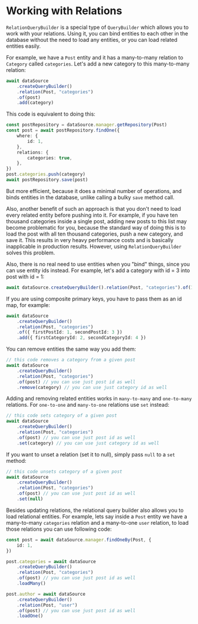 # Working with Relations

`RelationQueryBuilder` is a special type of `QueryBuilder` which allows you to work with your relations.
Using it, you can bind entities to each other in the database without the need to load any entities,
or you can load related entities easily.

For example, we have a `Post` entity and it has a many-to-many relation to `Category` called `categories`.
Let's add a new category to this many-to-many relation:

```typescript
await dataSource
    .createQueryBuilder()
    .relation(Post, "categories")
    .of(post)
    .add(category)
```

This code is equivalent to doing this:

```typescript
const postRepository = dataSource.manager.getRepository(Post)
const post = await postRepository.findOne({
    where: {
        id: 1,
    },
    relations: {
        categories: true,
    },
})
post.categories.push(category)
await postRepository.save(post)
```

But more efficient, because it does a minimal number of operations, and binds entities in the database,
unlike calling a bulky `save` method call.

Also, another benefit of such an approach is that you don't need to load every related entity before pushing into it.
For example, if you have ten thousand categories inside a single post, adding new posts to this list may become problematic for you,
because the standard way of doing this is to load the post with all ten thousand categories, push a new category,
and save it. This results in very heavy performance costs and is basically inapplicable in production results.
However, using `RelationQueryBuilder` solves this problem.

Also, there is no real need to use entities when you "bind" things, since you can use entity ids instead.
For example, let's add a category with id = 3 into post with id = 1:

```typescript
await dataSource.createQueryBuilder().relation(Post, "categories").of(1).add(3)
```

If you are using composite primary keys, you have to pass them as an id map, for example:

```typescript
await dataSource
    .createQueryBuilder()
    .relation(Post, "categories")
    .of({ firstPostId: 1, secondPostId: 3 })
    .add({ firstCategoryId: 2, secondCategoryId: 4 })
```

You can remove entities the same way you add them:

```typescript
// this code removes a category from a given post
await dataSource
    .createQueryBuilder()
    .relation(Post, "categories")
    .of(post) // you can use just post id as well
    .remove(category) // you can use just category id as well
```

Adding and removing related entities works in `many-to-many` and `one-to-many` relations.
For `one-to-one` and `many-to-one` relations use `set` instead:

```typescript
// this code sets category of a given post
await dataSource
    .createQueryBuilder()
    .relation(Post, "categories")
    .of(post) // you can use just post id as well
    .set(category) // you can use just category id as well
```

If you want to unset a relation (set it to null), simply pass `null` to a `set` method:

```typescript
// this code unsets category of a given post
await dataSource
    .createQueryBuilder()
    .relation(Post, "categories")
    .of(post) // you can use just post id as well
    .set(null)
```

Besides updating relations, the relational query builder also allows you to load relational entities.
For example, lets say inside a `Post` entity we have a many-to-many `categories` relation and a many-to-one `user` relation,
to load those relations you can use following code:

```typescript
const post = await dataSource.manager.findOneBy(Post, {
    id: 1,
})

post.categories = await dataSource
    .createQueryBuilder()
    .relation(Post, "categories")
    .of(post) // you can use just post id as well
    .loadMany()

post.author = await dataSource
    .createQueryBuilder()
    .relation(Post, "user")
    .of(post) // you can use just post id as well
    .loadOne()
```
